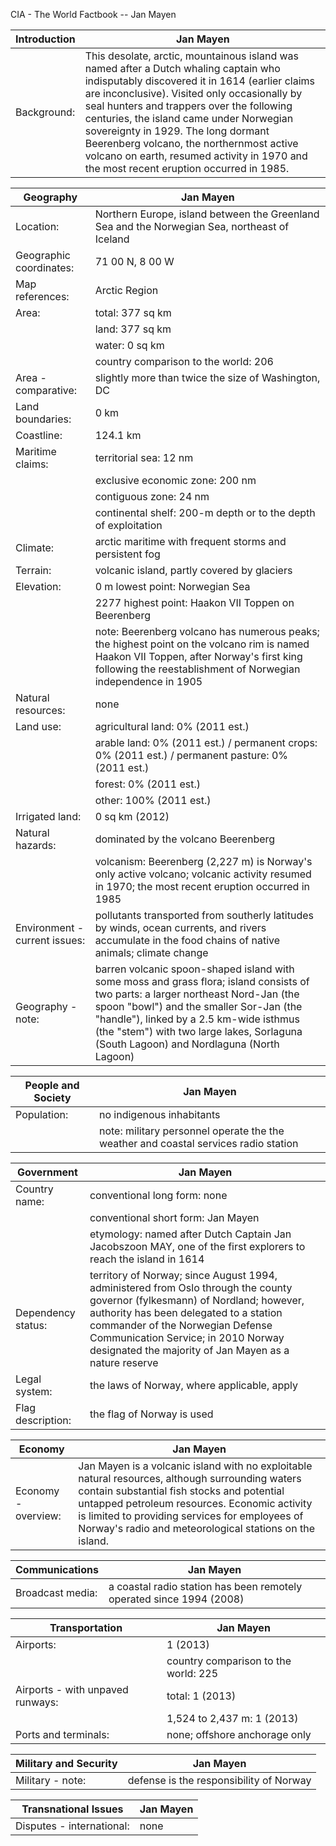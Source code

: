 CIA - The World Factbook -- Jan Mayen

| Introduction | Jan Mayen |
| --- | --- |
| Background: | This desolate, arctic, mountainous island was named after a Dutch whaling captain who indisputably discovered it in 1614 (earlier claims are inconclusive). Visited only occasionally by seal hunters and trappers over the following centuries, the island came under Norwegian sovereignty in 1929. The long dormant Beerenberg volcano, the northernmost active volcano on earth, resumed activity in 1970 and the most recent eruption occurred in 1985. |

| Geography | Jan Mayen |
| --- | --- |
| Location: | Northern Europe, island between the Greenland Sea and the Norwegian Sea, northeast of Iceland |
| Geographic coordinates: | 71 00 N, 8 00 W |
| Map references: | Arctic Region |
| Area: | total: 377 sq km |
| | land: 377 sq km |
| | water: 0 sq km |
| | country comparison to the world: 206 |
| Area - comparative: | slightly more than twice the size of Washington, DC |
| Land boundaries: | 0 km |
| Coastline: | 124.1 km |
| Maritime claims: | territorial sea: 12 nm |
| | exclusive economic zone: 200 nm |
| | contiguous zone: 24 nm |
| | continental shelf: 200-m depth or to the depth of exploitation |
| Climate: | arctic maritime with frequent storms and persistent fog |
| Terrain: | volcanic island, partly covered by glaciers |
| Elevation: | 0 m lowest point: Norwegian Sea |
| | 2277 highest point: Haakon VII Toppen on Beerenberg |
| | note: Beerenberg volcano has numerous peaks; the highest point on the volcano rim is named Haakon VII Toppen, after Norway's first king following the reestablishment of Norwegian independence in 1905 |
| Natural resources: | none |
| Land use: | agricultural land: 0% (2011 est.) |
| | arable land: 0% (2011 est.) / permanent crops: 0% (2011 est.) / permanent pasture: 0% (2011 est.) |
| | forest: 0% (2011 est.) |
| | other: 100% (2011 est.) |
| Irrigated land: | 0 sq km (2012) |
| Natural hazards: | dominated by the volcano Beerenberg |
| | volcanism: Beerenberg (2,227 m) is Norway's only active volcano; volcanic activity resumed in 1970; the most recent eruption occurred in 1985 |
| Environment - current issues: | pollutants transported from southerly latitudes by winds, ocean currents, and rivers accumulate in the food chains of native animals; climate change |
| Geography - note: | barren volcanic spoon-shaped island with some moss and grass flora; island consists of two parts: a larger northeast Nord-Jan (the spoon "bowl") and the smaller Sor-Jan (the "handle"), linked by a 2.5 km-wide isthmus (the "stem") with two large lakes, Sorlaguna (South Lagoon) and Nordlaguna (North Lagoon) |

| People and Society | Jan Mayen |
| --- | --- |
| Population: | no indigenous inhabitants |
| | note: military personnel operate the the weather and coastal services radio station |

| Government | Jan Mayen |
| --- | --- |
| Country name: | conventional long form: none |
| | conventional short form: Jan Mayen |
| | etymology: named after Dutch Captain Jan Jacobszoon MAY, one of the first explorers to reach the island in 1614 |
| Dependency status: | territory of Norway; since August 1994, administered from Oslo through the county governor (fylkesmann) of Nordland; however, authority has been delegated to a station commander of the Norwegian Defense Communication Service; in 2010 Norway designated the majority of Jan Mayen as a nature reserve |
| Legal system: | the laws of Norway, where applicable, apply |
| Flag description: | the flag of Norway is used |

| Economy | Jan Mayen |
| --- | --- |
| Economy - overview: | Jan Mayen is a volcanic island with no exploitable natural resources, although surrounding waters contain substantial fish stocks and potential untapped petroleum resources. Economic activity is limited to providing services for employees of Norway's radio and meteorological stations on the island. |

| Communications | Jan Mayen |
| --- | --- |
| Broadcast media: | a coastal radio station has been remotely operated since 1994 (2008) |

| Transportation | Jan Mayen |
| --- | --- |
| Airports: | 1 (2013) |
| | country comparison to the world: 225 |
| Airports - with unpaved runways: | total: 1 (2013) |
| | 1,524 to 2,437 m: 1 (2013) |
| Ports and terminals: | none; offshore anchorage only |

| Military and Security | Jan Mayen |
| --- | --- |
| Military - note: | defense is the responsibility of Norway |

| Transnational Issues | Jan Mayen |
| --- | --- |
| Disputes - international: | none |
